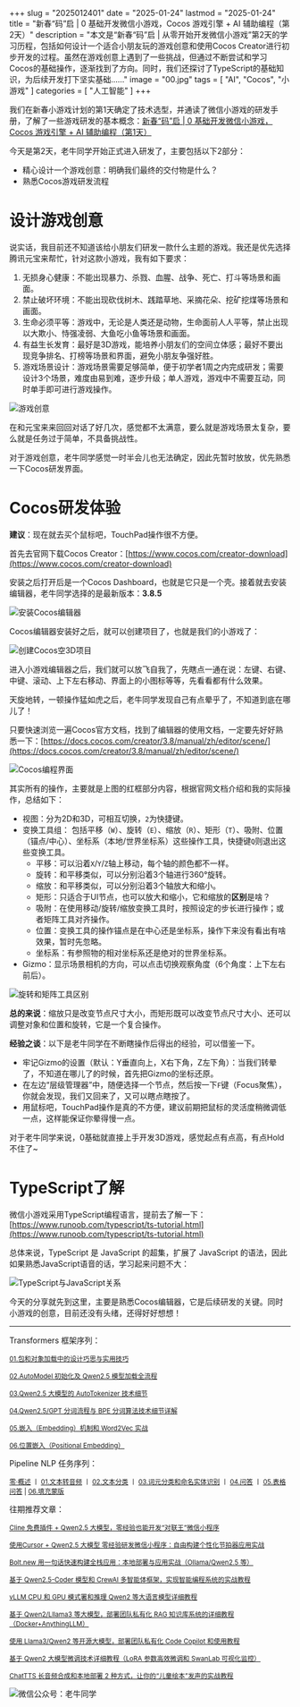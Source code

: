 +++
slug = "2025012401"
date = "2025-01-24"
lastmod = "2025-01-24"
title = "新春“码”启 | 0 基础开发微信小游戏，Cocos 游戏引擎 + AI 辅助编程（第2天）"
description = "本文是“新春“码”启 | 从零开始开发微信小游戏”第2天的学习历程，包括如何设计一个适合小朋友玩的游戏创意和使用Cocos Creator进行初步开发的过程。虽然在游戏创意上遇到了一些挑战，但通过不断尝试和学习Cocos的基础操作，逐渐找到了方向。同时，我们还探讨了TypeScript的基础知识，为后续开发打下坚实基础……"
image = "00.jpg"
tags = [ "AI", "Cocos", "小游戏" ]
categories = [ "人工智能" ]
+++

我们在新春小游戏计划的第1天确定了技术选型，并通读了微信小游戏的研发手册，了解了一些游戏研发的基本概念：[新春“码”启 | 0 基础开发微信小游戏，Cocos 游戏引擎 + AI 辅助编程（第1天）](https://mp.weixin.qq.com/s/TlgNKvGYMuGMmU0dIBPn4A)

今天是第2天，老牛同学开始正式进入研发了，主要包括以下2部分：

+ 精心设计一个游戏创意：明确我们最终的交付物是什么？
+ 熟悉Cocos游戏研发流程

# 设计游戏创意

说实话，我目前还不知道该给小朋友们研发一款什么主题的游戏。我还是优先选择腾讯元宝来帮忙，针对这款小游戏，我有如下要求：

1. 无损身心健康：不能出现暴力、杀戮、血腥、战争、死亡、打斗等场景和画面。
2. 禁止破坏环境：不能出现砍伐树木、践踏草地、采摘花朵、挖矿挖煤等场景和画面。
3. 生命必须平等：游戏中，无论是人类还是动物，生命面前人人平等，禁止出现以大欺小、恃强凌弱、大鱼吃小鱼等场景和画面。
4. 有益生长发育：最好是3D游戏，能培养小朋友们的空间立体感；最好不要出现竞争排名、打榜等场景和界面，避免小朋友争强好胜。
5. 游戏场景设计：游戏场景需要足够简单，便于初学者1周之内完成研发；需要设计3个场景，难度由易到难，逐步升级；单人游戏，游戏中不需要互动，同时单手即可进行游戏操作。

![游戏创意](11.jpg)

在和元宝来来回回对话了好几次，感觉都不太满意，要么就是游戏场景太复杂，要么就是任务过于简单，不具备挑战性。

对于游戏创意，老牛同学感觉一时半会儿也无法确定，因此先暂时放放，优先熟悉一下Cocos研发界面。

# Cocos研发体验

**建议**：现在就去买个鼠标吧，TouchPad操作很不方便。

首先去官网下载Cocos Creator：[https://www.cocos.com/creator-download](https://www.cocos.com/creator-download)

安装之后打开后是一个Cocos Dashboard，也就是它只是一个壳。接着就去安装编辑器，老牛同学选择的是最新版本：**3.8.5**

![安装Cocos编辑器](21.jpg)

Cocos编辑器安装好之后，就可以创建项目了，也就是我们的小游戏了：

![创建Cocos空3D项目](22.jpg)

进入小游戏编辑器之后，我们就可以放飞自我了，先瞎点一通在说：左键、右键、中键、滚动、上下左右移动、界面上的小图标等等，先看看都有什么效果。

天旋地转，一顿操作猛如虎之后，老牛同学发现自己有点晕乎了，不知道到底在哪儿了！

只要快速浏览一遍Cocos官方文档，找到了编辑器的使用文档，一定要先好好熟悉一下：[https://docs.cocos.com/creator/3.8/manual/zh/editor/scene/](https://docs.cocos.com/creator/3.8/manual/zh/editor/scene/)

![Cocos编程界面](23.jpg)

其实所有的操作，主要就是上图的红框部分内容，根据官网文档介绍和我的实际操作，总结如下：

+ 视图：分为2D和3D，可相互切换，`2`为快捷键。
+ 变换工具组： 包括平移（`W`）、旋转（`E`）、缩放（`R`）、矩形（`T`）、吸附、位置（锚点/中心）、坐标系（本地/世界坐标系）这些操作工具，快捷键`Q`则退出这些变换工具。
  - 平移：可以沿着`X`/`Y`/`Z`轴上移动，每个轴的颜色都不一样。
  - 旋转：和平移类似，可以分别沿着3个轴进行360°旋转。
  - 缩放：和平移类似，可以分别沿着3个轴放大和缩小。
  - 矩形：只适合于UI节点，也可以放大和缩小，它和缩放的**区别**是啥？
  - 吸附：在使用移动/旋转/缩放变换工具时，按照设定的步长进行操作；或者矩阵工具对齐操作。
  - 位置：变换工具的操作锚点是在中心还是坐标系，操作下来没有看出有啥效果，暂时先忽略。
  - 坐标系：有参照物的相对坐标系还是绝对的世界坐标系。
+ Gizmo：显示场景相机的方向，可以点击切换观察角度（6个角度：上下左右前后）。

![旋转和矩阵工具区别](24.jpg)

**总的来说**：缩放只是改变节点尺寸大小，而矩形既可以改变节点尺寸大小、还可以调整对象和位置和旋转，它是一个复合操作。

**经验之谈**：以下是老牛同学在不断瞎操作后得出的经验，可以借鉴一下。

+ 牢记Gizmo的设置（默认：Y垂直向上，X右下角，Z左下角）：当我们转晕了，不知道在哪儿了的时候，首先把Gizmo的坐标还原。
+ 在左边“层级管理器”中，随便选择一个节点，然后按一下`F`键（Focus聚焦），你就会发现，我们又回来了，又可以瞎点瞎按了。
+ 用鼠标吧，TouchPad操作是真的不方便，建议前期把鼠标的灵活度稍微调低一点，这样能保证你晕得慢一点。

对于老牛同学来说，0基础就直接上手开发3D游戏，感觉起点有点高，有点Hold不住了~

# TypeScript了解

微信小游戏采用TypeScript编程语言，提前去了解一下：[https://www.runoob.com/typescript/ts-tutorial.html](https://www.runoob.com/typescript/ts-tutorial.html)

总体来说，TypeScript 是 JavaScript 的超集，扩展了 JavaScript 的语法，因此如果熟悉JavaScript语音的话，学习起来问题不大：

![TypeScript与JavaScript关系](31.jpg)

今天的分享就先到这里，主要是熟悉Cocos编辑器，它是后续研发的关键。同时小游戏的创意，目前还没有头绪，还得好好想想！

---

Transformers 框架序列：

<small>[01.包和对象加载中的设计巧思与实用技巧](https://mp.weixin.qq.com/s/lAAIfl0YJRNrppp5-Vuusw)</small>

<small>[02.AutoModel 初始化及 Qwen2.5 模型加载全流程](https://mp.weixin.qq.com/s/WIbbrkf1HjVC1CtBNcU8Ow)</small>

<small>[03.Qwen2.5 大模型的 AutoTokenizer 技术细节](https://mp.weixin.qq.com/s/Shg30uUFByM0tKTi0rETfg)</small>

<small>[04.Qwen2.5/GPT 分词流程与 BPE 分词算法技术细节详解](https://mp.weixin.qq.com/s/GnoHXsIYKYFU1Xo4u5sE1w)</small>

<small>[05.嵌入（Embedding）机制和 Word2Vec 实战](https://mp.weixin.qq.com/s/qL9vpmNIM1eO9_lQq7QwlA)</small>

<small>[06.位置嵌入（Positional Embedding）](https://mp.weixin.qq.com/s/B0__TRnlI7zgwn0OhguvXA)</small>

Pipeline NLP 任务序列：

<small>[零·概述](https://mp.weixin.qq.com/s/FR4384AZV2FE2xtweSh9bA) 丨 [01.文本转音频](https://mp.weixin.qq.com/s/uN2BFIOxDFEh4T-W7tsPbg) 丨 [02.文本分类](https://mp.weixin.qq.com/s/9ccEDNfeGNf_Q9pO0Usg2w) 丨 [03.词元分类和命名实体识别](https://mp.weixin.qq.com/s/r2uFCwPZaMeDL_eiQsEmIQ) 丨 [04.问答](https://mp.weixin.qq.com/s/vOLVxRircw5wM1_rCqoAfg) 丨 [05.表格问答](https://mp.weixin.qq.com/s/Q0fWdw3ACVzQFldBScZ2Fw) | [06.填充蒙版](https://mp.weixin.qq.com/s/hMFCgYovHPVFOjOoihaUHw)</small>

往期推荐文章：

<small>[Cline 免费插件 + Qwen2.5 大模型，零经验也能开发“对联王”微信小程序](https://mp.weixin.qq.com/s/F-CUuaZwmqt6X7QkI_IrVA)</small>

<small>[使用Cursor + Qwen2.5 大模型 零经验研发微信小程序：自由构建个性化节拍器应用实战](https://mp.weixin.qq.com/s/vraegr_5AJG7bPo6mBgvbQ)</small>

<small>[Bolt.new 用一句话快速构建全栈应用：本地部署与应用实战（Ollama/Qwen2.5 等）](https://mp.weixin.qq.com/s/Mq8CvZKdpokbj3mK-h_SAQ)</small>

<small>[基于 Qwen2.5-Coder 模型和 CrewAI 多智能体框架，实现智能编程系统的实战教程](https://mp.weixin.qq.com/s/8f3xna9TRmxMDaY_cQhy8Q)</small>

<small>[vLLM CPU 和 GPU 模式署和推理 Qwen2 等大语言模型详细教程](https://mp.weixin.qq.com/s/KM-Z6FtVfaySewRTmvEc6w)</small>

<small>[基于 Qwen2/Lllama3 等大模型，部署团队私有化 RAG 知识库系统的详细教程（Docker+AnythingLLM）](https://mp.weixin.qq.com/s/PpY3k3kReKfQdeOJyrB6aw)</small>

<small>[使用 Llama3/Qwen2 等开源大模型，部署团队私有化 Code Copilot 和使用教程](https://mp.weixin.qq.com/s/vt1EXVWtwm6ltZVYtB4-Tg)</small>

<small>[基于 Qwen2 大模型微调技术详细教程（LoRA 参数高效微调和 SwanLab 可视化监控）](https://mp.weixin.qq.com/s/eq6K8_s9uX459OeUcRPEug)</small>

<small>[ChatTTS 长音频合成和本地部署 2 种方式，让你的“儿童绘本”发声的实战教程](https://mp.weixin.qq.com/s/9ldLuh3YLvx8oWvwnrSGUA)</small>

![微信公众号：老牛同学](https://ntopic.cn/WX-21.png)
